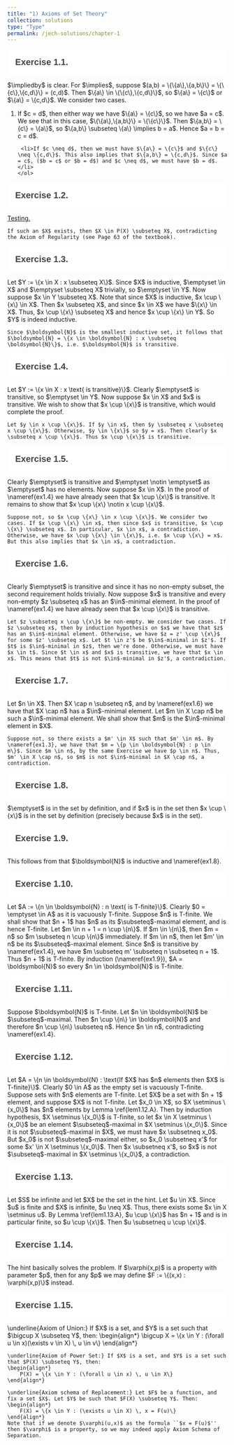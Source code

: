 ```yaml
---
title: "1) Axioms of Set Theory"
collection: solutions
type: "Type"
permalink: /jech-solutions/chapter-1
---
```


<head>
<meta name="viewport" content="width=device-width, initial-scale=1">
<style>
.accordion {
  background-color: white;
  color: #444;
  cursor: pointer;
  padding: 18px;
  width: 100%;
  border: none;
  text-align: left;
  outline: none;
  font-size: 20px;
  transition: 0.4s;
  font-weight: bold;
}

.active, .accordion:hover {
  background-color: #ccc; 
}

.accordion:after {
  content: '\002B';
  color: #777;
  font-weight: bold;
  float: right;
  margin-left: 5px;
}

.active:after {
  content: "\2212";
}

.panel {
  padding: 0 18px;
  display: none;
  background-color: #eee;
  overflow: hidden;
}
</style>
</head>
<body>

<button class="accordion">Exercise 1.1.</button>
<div class="panel">
<div id="ex1.1">
  <p>
    $\impliedby$ is clear. For $\implies$, suppose $(a,b) = \{\{a\},\{a,b\}\} = \{\{c\},\{c,d\}\} = (c,d)$. Then $\{a\} \in \{\{c\},\{c,d\}\}$, so $\{a\} = \{c\}$ or $\{a\} = \{c,d\}$. We consider two cases.
    <ol>
     <li>If $c = d$, then either way we have $\{a\} = \{c\}$, so we have $a = c$. We see that in this case, $\{\{a\},\{a,b\}\} = \{\{c\}\}$. Then $\{a,b\} = \{c\} = \{a\}$, so $\{a,b\} \subseteq \{a\} \implies b = a$. Hence $a = b = c = d$.</li>
        
     <li>If $c \neq d$, then we must have $\{a\} = \{c\}$ and $\{c\} \neq \{c,d\}$. This also implies that $\{a,b\} = \{c,d\}$. Since $a = c$, ($b = c$ or $b = d$) and $c \neq d$, we must have $b = d$.</li>
    </ol>
  </p>
</div>
</div>

<button class="accordion">Exercise 1.2.</button>
<div class="panel">
  <p>
    <a data-toggle="collapse" data-parent="#accordion" data-target="#ex1.1" href="#ex1.1">
      Testing.
    </a>

    If such an $X$ exists, then $X \in P(X) \subseteq X$, contradicting the Axiom of Regularity (see Page 63 of the textbook).
  </p>
</div>

<button class="accordion">Exercise 1.3.</button>
<div class="panel">
  <p>
    Let $Y := \{x \in X : x \subseteq X\}$. Since $X$ is inductive, $\emptyset \in X$ and $\emptyset \subseteq X$ trivially, so $\emptyset \in Y$. Now suppose $x \in Y \subseteq X$. Note that since $X$ is inductive, $x \cup \{x\} \in X$. Then $x \subseteq X$, and since $x \in X$ we have $\{x\} \in X$. Thus, $x \cup \{x\} \subseteq X$ and hence $x \cup \{x\} \in Y$. So $Y$ is indeed inductive.
    
    Since $\boldsymbol{N}$ is the smallest inductive set, it follows that $\boldsymbol{N} = \{x \in \boldsymbol{N} : x \subseteq \boldsymbol{N}\}$, i.e. $\boldsymbol{N}$ is transitive.
  </p>
</div>

<button class="accordion">Exercise 1.4.</button>
<div class="panel">
  <p>
    Let $Y := \{x \in X : x \text{ is transitive}\}$. Clearly $\emptyset$ is transitive, so $\emptyset \in Y$. Now suppose $x \in X$ and $x$ is transitive. We wish to show that $x \cup \{x\}$ is transitive, which would complete the proof.
    
    Let $y \in x \cup \{x\}$. If $y \in x$, then $y \subseteq x \subseteq x \cup \{x\}$. Otherwise, $y \in \{x\}$ so $y = x$. Then clearly $x \subseteq x \cup \{x\}$. Thus $x \cup \{x\}$ is transitive.
  </p>
</div>

<button class="accordion">Exercise 1.5.</button>
<div class="panel">
  <p>
    Clearly $\emptyset$ is transitive and $\emptyset \notin \emptyset$ as $\emptyset$ has no elements. Now suppose $x \in X$. In the proof of \nameref{ex1.4} we have already seen that $x \cup \{x\}$ is transitive. It remains to show that $x \cup \{x\} \notin x \cup \{x\}$.
    
    Suppose not, so $x \cup \{x\} \in x \cup \{x\}$. We consider two cases. If $x \cup \{x\} \in x$, then since $x$ is transitive, $x \cup \{x\} \subseteq x$. In particular, $x \in x$, a contradiction. Otherwise, we have $x \cup \{x\} \in \{x\}$, i.e. $x \cup \{x\} = x$. But this also implies that $x \in x$, a contradiction.
  </p>
</div>

<button class="accordion">Exercise 1.6.</button>
<div class="panel">
  <p>
    Clearly $\emptyset$ is transitive and since it has no non-empty subset, the second requirement holds trivially. Now suppose $x$ is transitive and every non-empty $z \subseteq x$ has an $\in$-minimal element. In the proof of \nameref{ex1.4} we have already seen that $x \cup \{x\}$ is transitive. 
    
    Let $z \subseteq x \cup \{x\}$ be non-empty. We consider two cases. If $z \subseteq x$, then by induction hypothesis on $x$ we have that $z$ has an $\in$-minimal element. Otherwise, we have $z = z' \cup \{x\}$ for some $z' \subseteq x$. Let $t \in z'$ be $\in$-minimal in $z'$. If $t$ is $\in$-minimal in $z$, then we're done. Otherwise, we must have $x \in t$. Since $t \in x$ and $x$ is transitive, we have that $x \in x$. This means that $t$ is not $\in$-minimal in $z'$, a contradiction.
  </p>
</div>

<button class="accordion">Exercise 1.7.</button>
<div class="panel">
  <p>
    Let $n \in X$. Then $X \cap n \subseteq n$, and by \nameref{ex1.6} we have that $X \cap n$ has a $\in$-minimal element. Let $m \in X \cap n$ be such a $\in$-minimal element. We shall show that $m$ is the $\in$-minimal element in $X$.
    
    Suppose not, so there exists a $m' \in X$ such that $m' \in m$. By \nameref{ex1.3}, we have that $m = \{p \in \boldsymbol{N} : p \in m\}$. Since $m \in n$, by the same Exercise we have $p \in n$. Thus, $m' \in X \cap n$, so $m$ is not $\in$-minimal in $X \cap n$, a contradiction.
  </p>
</div>

<button class="accordion">Exercise 1.8.</button>
<div class="panel">
  <p>
    $\emptyset$ is in the set by definition, and if $x$ is in the set then $x \cup \{x\}$ is in the set by definition (precisely because $x$ is in the set).
  </p>
</div>

<button class="accordion">Exercise 1.9.</button>
<div class="panel">
  <p>
    This follows from that $\boldsymbol{N}$ is inductive and \nameref{ex1.8}. 
  </p>
</div>

<button class="accordion">Exercise 1.10.</button>
<div class="panel">
  <p>
    Let $A := \{n \in \boldsymbol{N} : n \text{ is T-finite}\}$. Clearly $0 = \emptyset \in A$ as it is vacuously T-finite. Suppose $n$ is T-finite. We shall show that $n + 1$ has $n$ as its $\subseteq$-maximal element, and is hence T-finite. Let $m \in n + 1 = n \cup \{n\}$. If $m \in \{n\}$, then $m = n$ so $m \subseteq n \cup \{n\}$ immediately. If $m \in n$, then let $m' \in n$ be its $\subseteq$-maximal element. Since $n$ is transitive by \nameref{ex1.4}, we have $m \subseteq m' \subseteq n \subseteq n + 1$. Thus $n + 1$ is T-finite. By induction (\nameref{ex1.9}), $A = \boldsymbol{N}$ so every $n \in \boldsymbol{N}$ is T-finite.
  </p>
</div>

<button class="accordion">Exercise 1.11.</button>
<div class="panel">
  <p>
    Suppose $\boldsymbol{N}$ is T-finite. Let $n \in \boldsymbol{N}$ be $\subseteq$-maximal. Then $n \cup \{n\} \in \boldsymbol{N}$ and therefore $n \cup \{n\} \subseteq n$. Hence $n \in n$, contradicting \nameref{ex1.4}.
  </p>
</div>

<button class="accordion">Exercise 1.12.</button>
<div class="panel">
  <p>
    Let $A = \{n \in \boldsymbol{N} : \text{If $X$ has $n$ elements then $X$ is T-finite}\}$. Clearly $0 \in A$ as the empty set is vacuously T-finite. Suppose sets with $n$ elements are T-finite.  Let $X$ be a set with $n + 1$ element, and suppose $X$ is not T-finite. Let $x_0 \in X$, so $X \setminus \{x_0\}$ has $n$ elements by Lemma \ref{lem1.12.A}. Then by induction hypothesis, $X \setminus \{x_0\}$ is T-finite, so let $x \in X \setminus \{x_0\}$ be an element $\subseteq$-maximal in $X \setminus \{x_0\}$. Since it is not $\subseteq$-maximal in $X$, we must have $x \subsetneq x_0$. But $x_0$ is not $\subseteq$-maximal either, so $x_0 \subsetneq x'$ for some $x' \in X \setminus \{x_0\}$. Then $x \subsetneq x'$, so $x$ is not $\subseteq$-maximal in $X \setminus \{x_0\}$, a contradiction.
  </p>
</div>

<button class="accordion">Exercise 1.13.</button>
<div class="panel">
  <p>
    Let $S$ be infinite and let $X$ be the set in the hint. Let $u \in X$. Since $u$ is finite and $X$ is infinite, $u \neq X$. Thus, there exists some $x \in X \setminus u$. By Lemma \ref{lem1.13.A}, $u \cup \{x\}$ has $n + 1$ and is in particular finite, so $u \cup \{x\}$. Then $u \subsetneq u \cup \{x\}$.
  </p>
</div>

<button class="accordion">Exercise 1.14.</button>
<div class="panel">
  <p>
    The hint basically solves the problem. If $\varphi(x,p)$ is a property with parameter $p$, then for any $p$ we may define $F := \{(x,x) : \varphi(x,p)\}$ instead.
  </p>
</div>

<button class="accordion">Exercise 1.15.</button>
<div class="panel">
  <p>
    \underline{Axiom of Union:} If $X$ is a set, and $Y$ is a set such that $\bigcup X \subseteq Y$, then:
    \begin{align*}
        \bigcup X = \{x \in Y : (\forall u \in x)(\exists v \in X) \, u \in v\}
    \end{align*}
    
    \underline{Axiom of Power Set:} If $X$ is a set, and $Y$ is a set such that $P(X) \subseteq Y$, then:
    \begin{align*}
        P(X) = \{x \in Y : (\forall u \in x) \, u \in X\}
    \end{align*}
    
    \underline{Axiom schema of Replacement:} Let $F$ be a function, and fix a set $X$. Let $Y$ be such that $F(X) \subseteq Y$. Then:
    \begin{align*}
        F(X) = \{x \in Y : (\exists u \in X) \, x = F(u)\}
    \end{align*}
    Note that if we denote $\varphi(u,x)$ as the formula ``$x = F(u)$'' then $\varphi$ is a property, so we may indeed apply Axiom Schema of Separation.
  </p>
</div>

<script>
var acc = document.getElementsByClassName("accordion");
var i;

for (i = 0; i < acc.length; i++) {
  acc[i].addEventListener("click", function() {
    this.classList.toggle("active");
    var panel = this.nextElementSibling;
    if (panel.style.display === "block") {
      panel.style.display = "none";
    } else {
      panel.style.display = "block";
    }
  });	
}
</script>

</body>